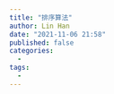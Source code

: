 ```yaml
---
title: "排序算法"
author: Lin Han
date: "2021-11-06 21:58"
published: false
categories:
  -
tags:
  -
---
```

